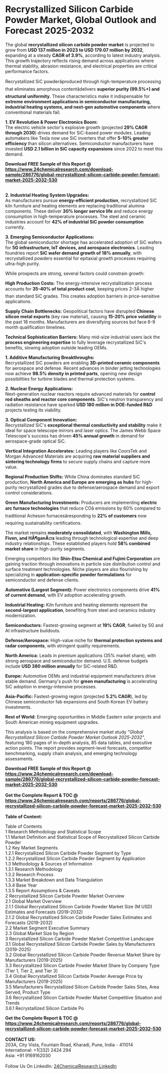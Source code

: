 <h1>Recrystallized Silicon Carbide Powder Market, Global Outlook and Forecast 2025-2032</h1><p>The global <strong>recrystallized silicon carbide powder market</strong> is projected to grow from <strong>USD 137 million in 2023 to USD 179.07 million by 2032</strong>, expanding at a steady <strong>CAGR of 3.9%</strong>, according to latest industry analysis. This growth trajectory reflects rising demand across applications where thermal stability, abrasion resistance, and electrical properties are critical performance factors.</p><p>Recrystallized SiC powderâproduced through high-temperature processing that eliminates amorphous contentâdelivers <strong>superior purity (99.5%+) and structural uniformity</strong>. These characteristics make it indispensable for <strong>extreme environment applications in semiconductor manufacturing, industrial heating systems, and next-gen automotive components</strong> where conventional materials fail.</p><p><strong>1. EV Revolution &amp; Power Electronics Boom:</strong><br>
The electric vehicle sector's explosive growth (projected <strong>29% CAGR through 2030</strong>) drives demand for SiC-based power modules. Leading automakers like Tesla now use SiC inverters that offer <strong>5-10% greater efficiency</strong> than silicon alternatives. Semiconductor manufacturers have invested <strong>USD 2.1 billion in SiC capacity expansions</strong> since 2022 to meet this demand.</p><div><b>Download FREE Sample of this Report @ 
            <a href="https://www.24chemicalresearch.com/download-sample/286776/global-recrystallized-silicon-carbide-powder-forecast-market-2025-2032-530">
            https://www.24chemicalresearch.com/download-sample/286776/global-recrystallized-silicon-carbide-powder-forecast-market-2025-2032-530</a></b></div><br><p><strong>2. Industrial Heating System Upgrades:</strong><br>
As manufacturers pursue <strong>energy-efficient production</strong>, recrystallized SiC kiln furniture and heating elements are replacing traditional alumina components. These deliver <strong>30% longer service life</strong> and reduce energy consumption in high-temperature processes. The steel and ceramic industries account for <strong>42% of industrial SiC powder consumption</strong> currently.</p><p><strong>3. Emerging Semiconductor Applications:</strong><br>
The global semiconductor shortage has accelerated adoption of SiC wafers for <strong>5G infrastructure, IoT devices, and aerospace electronics</strong>. Leading foundries report <strong>SiC wafer demand growth of 18% annually</strong>, with recrystallized powders essential for epitaxial growth processes requiring ultra-high purity.</p><p>While prospects are strong, several factors could constrain growth:</p><p><strong>High Production Costs:</strong> The energy-intensive recrystallization process accounts for <strong>35-40% of total product cost</strong>, keeping prices 2-3Ã higher than standard SiC grades. This creates adoption barriers in price-sensitive applications.</p><p><strong>Supply Chain Bottlenecks:</strong> Geopolitical factors have disrupted <strong>Chinese silicon metal exports</strong> (key raw material), causing <strong>15-20% price volatility</strong> in the past 18 months. Manufacturers are diversifying sources but face 6-9 month qualification timelines.</p><p><strong>Technical Sophistication Barriers:</strong> Many mid-size industrial users lack the <strong>process engineering expertise</strong> to fully leverage recrystallized SiC's benefits, slowing adoption outside leading OEMs.</p><p><strong>1. Additive Manufacturing Breakthroughs:</strong><br>
Recrystallized SiC powders are enabling <strong>3D-printed ceramic components</strong> for aerospace and defense. Recent advances in binder jetting technologies now achieve <strong>98.5% density in printed parts</strong>, opening new design possibilities for turbine blades and thermal protection systems.</p><p><strong>2. Nuclear Energy Applications:</strong><br>
Next-generation nuclear reactors require advanced materials for <strong>control rod sheaths and reactor core components</strong>. SiC's neutron transparency and radiation resistance have sparked <strong>USD 180 million in DOE-funded R&amp;D</strong> projects testing its viability.</p><p><strong>3. Optical Component Innovation:</strong><br>
Recrystallized SiC's <strong>exceptional thermal conductivity and stability</strong> make it ideal for space telescope mirrors and laser optics. The James Webb Space Telescope's success has driven <strong>45% annual growth</strong> in demand for aerospace-grade optical SiC.</p><p><strong>Vertical Integration Accelerates:</strong> Leading players like CoorsTek and Morgan Advanced Materials are acquiring <strong>raw material suppliers and sintering technology firms</strong> to secure supply chains and capture more value.</p><p><strong>Regional Production Shifts:</strong> While China dominates standard SiC production, <strong>North America and Europe are emerging as hubs</strong> for high-purity recrystallized grades due to defense/aerospace demand and export control considerations.</p><p><strong>Green Manufacturing Investments:</strong> Producers are implementing <strong>electric arc furnace technologies</strong> that reduce COâ emissions by 60% compared to traditional Acheson furnacesâresponding to <strong>22% of customers</strong> now requiring sustainability certifications.</p><p>The market remains <strong>moderately consolidated</strong>, with <strong>Washington Mills, Fiven, and HÃ¶ganÃ¤s</strong> leading through technological expertise and deep industry relationships. These established players hold <strong>58% combined market share</strong> in high-purity segments.</p><p>Emerging competitors like <strong>Shin-Etsu Chemical and Fujimi Corporation</strong> are gaining traction through innovations in particle size distribution control and surface treatment technologies. Niche players are also flourishing by specializing in <strong>application-specific powder formulations</strong> for semiconductor and defense clients.</p><p><strong>Automotive (Largest Segment):</strong> Power electronics components drive <strong>41% of current demand</strong>, with EV adoption accelerating growth.</p><p><strong>Industrial Heating:</strong> Kiln furniture and heating elements represent the <strong>second-largest application</strong>, benefiting from steel and ceramics industry modernization.</p><p><strong>Semiconductors:</strong> Fastest-growing segment at <strong>19% CAGR</strong>, fueled by 5G and AI infrastructure buildouts.</p><p><strong>Defense/Aerospace:</strong> High-value niche for <strong>thermal protection systems and radar components</strong>, with stringent quality requirements.</p><p><strong>North America:</strong> Leads in premium applications (35% market share), with strong aerospace and semiconductor demand. U.S. defense budgets include <strong>USD 380 million annually</strong> for SiC-related R&amp;D.</p><p><strong>Europe:</strong> Automotive OEMs and industrial equipment manufacturers drive stable demand. Germany's push for <strong>green manufacturing</strong> is accelerating SiC adoption in energy-intensive processes.</p><p><strong>Asia-Pacific:</strong> Fastest-growing region (projected <strong>5.2% CAGR</strong>), led by Chinese semiconductor fab expansions and South Korean EV battery investments.</p><p><strong>Rest of World:</strong> Emerging opportunities in Middle Eastern solar projects and South American mining equipment upgrades.</p><p>This analysis is based on the comprehensive market study <em>"Global Recrystallized Silicon Carbide Powder Market Outlook 2025-2032"</em>, featuring 180 pages of in-depth analysis, 85 data tables, and executive action points. The report provides segment-level forecasts, competitor benchmarking, supply chain analysis, and emerging technology assessments.</p><div><b>Download FREE Sample of this Report @ 
            <a href="https://www.24chemicalresearch.com/download-sample/286776/global-recrystallized-silicon-carbide-powder-forecast-market-2025-2032-530">
            https://www.24chemicalresearch.com/download-sample/286776/global-recrystallized-silicon-carbide-powder-forecast-market-2025-2032-530</a></b></div><br><div><b>Get the Complete Report & TOC @ 
            <a href="https://www.24chemicalresearch.com/reports/286776/global-recrystallized-silicon-carbide-powder-forecast-market-2025-2032-530">
            https://www.24chemicalresearch.com/reports/286776/global-recrystallized-silicon-carbide-powder-forecast-market-2025-2032-530</a></b></div><br>
            <b>Table of Content:</b><p>Table of Contents<br />
1 Research Methodology and Statistical Scope<br />
1.1 Market Definition and Statistical Scope of Recrystallized Silicon Carbide Powder<br />
1.2 Key Market Segments<br />
1.2.1 Recrystallized Silicon Carbide Powder Segment by Type<br />
1.2.2 Recrystallized Silicon Carbide Powder Segment by Application<br />
1.3 Methodology & Sources of Information<br />
1.3.1 Research Methodology<br />
1.3.2 Research Process<br />
1.3.3 Market Breakdown and Data Triangulation<br />
1.3.4 Base Year<br />
1.3.5 Report Assumptions & Caveats<br />
2 Recrystallized Silicon Carbide Powder Market Overview<br />
2.1 Global Market Overview<br />
2.1.1 Global Recrystallized Silicon Carbide Powder Market Size (M USD) Estimates and Forecasts (2019-2032)<br />
2.1.2 Global Recrystallized Silicon Carbide Powder Sales Estimates and Forecasts (2019-2032)<br />
2.2 Market Segment Executive Summary<br />
2.3 Global Market Size by Region<br />
3 Recrystallized Silicon Carbide Powder Market Competitive Landscape<br />
3.1 Global Recrystallized Silicon Carbide Powder Sales by Manufacturers (2019-2025)<br />
3.2 Global Recrystallized Silicon Carbide Powder Revenue Market Share by Manufacturers (2019-2025)<br />
3.3 Recrystallized Silicon Carbide Powder Market Share by Company Type (Tier 1, Tier 2, and Tier 3)<br />
3.4 Global Recrystallized Silicon Carbide Powder Average Price by Manufacturers (2019-2025)<br />
3.5 Manufacturers Recrystallized Silicon Carbide Powder Sales Sites, Area Served, Product Type<br />
3.6 Recrystallized Silicon Carbide Powder Market Competitive Situation and Trends<br />
3.6.1 Recrystallized Silicon Carbide Po</p><div><b>Get the Complete Report & TOC @ 
            <a href="https://www.24chemicalresearch.com/reports/286776/global-recrystallized-silicon-carbide-powder-forecast-market-2025-2032-530">
            https://www.24chemicalresearch.com/reports/286776/global-recrystallized-silicon-carbide-powder-forecast-market-2025-2032-530</a></b></div><br><b>CONTACT US:</b><br>
            203A, City Vista, Fountain Road, Kharadi, Pune, India - 411014<br>
            International: +1(332) 2424 294<br>
            Asia: +91 9169162030 <br><br>
            Follow Us On LinkedIn: <a href="https://www.linkedin.com/company/24chemicalresearch/">24ChemicalResearch LinkedIn</a>